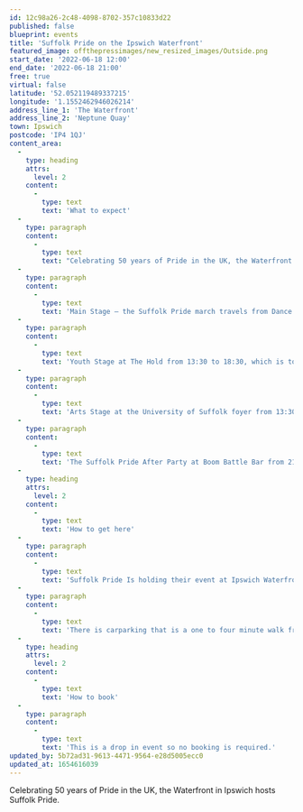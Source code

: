 ```yaml
---
id: 12c98a26-2c48-4098-8702-357c10833d22
published: false
blueprint: events
title: 'Suffolk Pride on the Ipswich Waterfront'
featured_image: offthepressimages/new_resized_images/Outside.png
start_date: '2022-06-18 12:00'
end_date: '2022-06-18 21:00'
free: true
virtual: false
latitude: '52.052119489337215'
longitude: '1.1552462946026214'
address_line_1: 'The Waterfront'
address_line_2: 'Neptune Quay'
town: Ipswich
postcode: 'IP4 1QJ'
content_area:
  -
    type: heading
    attrs:
      level: 2
    content:
      -
        type: text
        text: 'What to expect'
  -
    type: paragraph
    content:
      -
        type: text
        text: "Celebrating 50 years of Pride in the UK, the Waterfront in Ipswich hosts Suffolk Pride. Platforming a wide range of artists from Suffolk and other close-to-home locations which will include Drag, live music, panels and more. \_"
  -
    type: paragraph
    content:
      -
        type: text
        text: 'Main Stage – the Suffolk Pride march travels from Dance East at 12:30pm to the Main Stage performances from 13:00 to 20:00. '
  -
    type: paragraph
    content:
      -
        type: text
        text: 'Youth Stage at The Hold from 13:30 to 18:30, which is totally free, is created for and co-produced by local young people.'
  -
    type: paragraph
    content:
      -
        type: text
        text: 'Arts Stage at the University of Suffolk foyer from 13:30 to 18:30 – Free spoken word, poetry, panel discussions and live art. '
  -
    type: paragraph
    content:
      -
        type: text
        text: 'The Suffolk Pride After Party at Boom Battle Bar from 21:00 to 1:30 am – it’s the Pride Weekend’s Hottest Ticket – more details coming soon.'
  -
    type: heading
    attrs:
      level: 2
    content:
      -
        type: text
        text: 'How to get here'
  -
    type: paragraph
    content:
      -
        type: text
        text: 'Suffolk Pride Is holding their event at Ipswich Waterfront, IP4 1QJ.'
  -
    type: paragraph
    content:
      -
        type: text
        text: 'There is carparking that is a one to four minute walk from the event.'
  -
    type: heading
    attrs:
      level: 2
    content:
      -
        type: text
        text: 'How to book'
  -
    type: paragraph
    content:
      -
        type: text
        text: 'This is a drop in event so no booking is required.'
updated_by: 5b72ad31-9613-4471-9564-e28d5005ecc0
updated_at: 1654616039
---
```

Celebrating 50 years of Pride in the UK, the Waterfront in Ipswich hosts Suffolk Pride.